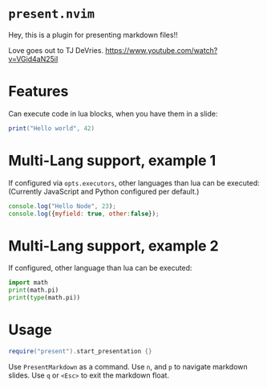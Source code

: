 # `present.nvim`

Hey, this is a plugin for presenting markdown files!!

Love goes out to TJ DeVries.
https://www.youtube.com/watch?v=VGid4aN25iI

# Features

Can execute code in lua blocks, when you have them in a slide:

```lua
print("Hello world", 42)

```

# Multi-Lang support, example 1

If configured via `opts.executors`, other languages than lua can be executed:
(Currently JavaScript and Python configured per default.)

```javascript
console.log("Hello Node", 23);
console.log({myfield: true, other:false});
```


# Multi-Lang support, example 2

If configured, other language than lua can be executed:

```python
import math
print(math.pi)
print(type(math.pi))
```

# Usage

```lua
require("present").start_presentation {}
```

Use `PresentMarkdown` as a command.
Use `n`, and `p` to navigate markdown slides.
Use `q` or `<Esc>` to exit the markdown float.
